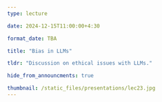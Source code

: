 ```yaml
---
type: lecture

date: 2024-12-15T11:00:00+4:30

format_date: TBA

title: "Bias in LLMs"

tldr: "Discussion on ethical issues with LLMs."

hide_from_announcments: true

thumbnail: /static_files/presentations/lec23.jpg
---
```

